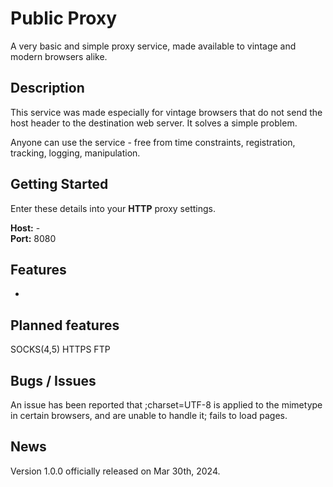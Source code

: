 # Public Proxy
A very basic and simple proxy service, made available to vintage and modern browsers alike.  

## Description
This service was made especially for vintage browsers that do not send the host header to the destination web server. It solves a simple problem.

Anyone can use the service - free from time constraints, registration, tracking, logging, manipulation.

## Getting Started
Enter these details into your **HTTP** proxy settings.

**Host:** -  
**Port:** 8080

## Features
-

## Planned features
SOCKS(4,5)
HTTPS
FTP

## Bugs / Issues
An issue has been reported that ;charset=UTF-8 is applied to the mimetype in certain browsers, and are unable to handle it; fails to load pages.

## News
Version 1.0.0 officially released on Mar 30th, 2024.
